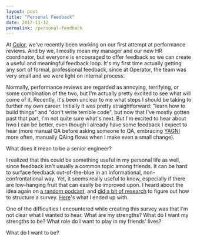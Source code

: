 ```yaml
---
layout: post
title: "Personal Feedback"
date: 2017-11-12
permalink: /personal-feedback
---
```


At [Color](https://www.color.com), we've recently been working on our first attempt at performance reviews. And by we, I mostly mean my manager and our new HR coordinator, but everyone is encouraged to offer feedback so we can create a useful and meaningful feedback loop. It's my first time actually getting any sort of formal, professional feedback, since at Operator, the team was very small and we were light on internal process.

Normally, performance reviews are regarded as annoying, terrifying, or some combination of the two, but I'm actually pretty excited to see what will come of it. Recently, it's been unclear to me what steps I should be taking to further my own career. Initially it was pretty straightforward: "learn how to build things" and "don't write terrible code", but now that I've mostly gotten past that part, I'm not quite sure what's next. But I'm excited to hear about hwo I can be better, even though I already have some feedback I expect to hear (more manual QA before asking someone to QA, embracing [YAGNI](https://martinfowler.com/bliki/Yagni.html) more often, manually QAing flows when I make even a small change).

What does it mean to be a senior engineer?

I realized that this could be something useful in my personal life as well, since feedback isn't usually a common topic among friends. It can be hard to surface feedback out-of-the-blue in an informational, non-confrontational way. Yet, it seems really useful to know, especially if there are low-hanging fruit that can easily be improved upon. I heard about the idea again on [a random podcast](https://soundcloud.com/dateable/season-5-episode-5-getting-out-of-the-friend-zone), and [did a bit of research](https://www.quora.com/Whats-the-best-way-to-ask-for-personal-feedback-from-friends-and-coworkers-on-your-strengths-and-weaknesses) to figure out how to structure a survey. [Here](https://docs.google.com/forms/d/1RZ7s-YOM1CSzY4ENKppfxFyrS0tOKcJuZ-jEXpqMUJA/edit)'s what I ended up with.

One of the difficulties I encountered while creating this survey was that I'm not clear what I wanted to hear. What are my strengths? What do I want my strengths to be? What role do I want to play in my friends' lives?

What do I want to be?
